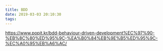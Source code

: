 ```yaml
---
title: BDD
date: 2019-03-03 20:10:30
tags:
---
```


<https://www.popit.kr/bdd-behaviour-driven-development%EC%97%90-%EB%8C%80%ED%95%9C-%EA%B0%84%EB%9E%B5%ED%95%9C-%EC%A0%95%EB%A6%AC/>  

<!-- more -->